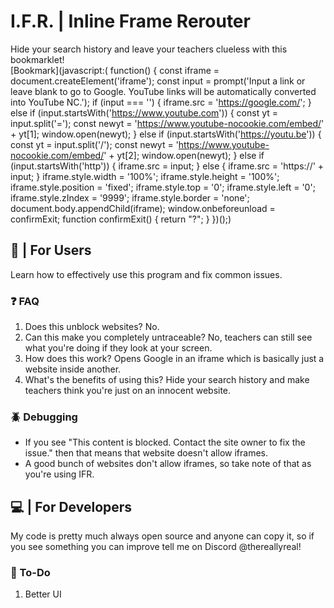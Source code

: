 # I.F.R. | Inline Frame Rerouter
Hide your search history and leave your teachers clueless with this bookmarklet! <br>
[Bookmark](javascript:(  function() {    const iframe = document.createElement('iframe');     const input = prompt('Input a link or leave blank to go to Google. YouTube links will be automatically converted into YouTube NC.');     if (input === '') {      iframe.src = 'https://google.com/';    } else if (input.startsWith('https://www.youtube.com')) {      const yt = input.split('=');      const newyt = 'https://www.youtube-nocookie.com/embed/' + yt[1];      window.open(newyt);    } else if (input.startsWith('https://youtu.be')) {      const yt = input.split('/');      const newyt = 'https://www.youtube-nocookie.com/embed/' + yt[2];      window.open(newyt);    } else if (input.startsWith('http')) {      iframe.src = input;    } else {      iframe.src = 'https://' + input;    }     iframe.style.width = '100%';     iframe.style.height = '100%';     iframe.style.position = 'fixed';    iframe.style.top = '0';     iframe.style.left = '0';     iframe.style.zIndex = '9999';     iframe.style.border = 'none';     document.body.appendChild(iframe);    window.onbeforeunload = confirmExit;    function confirmExit() {      return "?";    }  })();)

## 👋 | For Users
Learn how to effectively use this program and fix common issues.

### ❓ FAQ
1. Does this unblock websites? No.
2. Can this make you completely untraceable? No, teachers can still see what you're doing if they look at your screen.
3. How does this work? Opens Google in an iframe which is basically just a website inside another.
4. What's the benefits of using this? Hide your search history and make teachers think you're just on an innocent website.

### 🪲 Debugging
* If you see "This content is blocked. Contact the site owner to fix the issue." then that means that website doesn't allow iframes.
* A good bunch of websites don't allow iframes, so take note of that as you're using IFR.

## 💻 | For Developers 
My code is pretty much always open source and anyone can copy it, so if you see something you can improve tell me on Discord @thereallyreal!

### 📝 To-Do
1. Better UI
